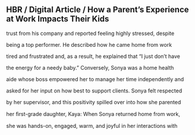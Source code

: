 ## HBR / Digital Article / How a Parent’s Experience at Work Impacts Their Kids

trust from his company and reported feeling highly stressed, despite

being a top performer. He described how he came home from work

tired and frustrated and, as a result, he explained that “I just don’t have

the energy for a needy baby.” Conversely, Sonya was a home health

aide whose boss empowered her to manage her time independently and

asked for her input on how best to support clients. Sonya felt respected

by her supervisor, and this positivity spilled over into how she parented

her ﬁrst-grade daughter, Kaya: When Sonya returned home from work,

she was hands-on, engaged, warm, and joyful in her interactions with